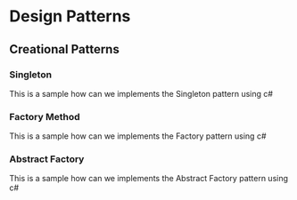 # Design Patterns
## Creational Patterns
### Singleton
This is a sample how can we implements the Singleton pattern using c#

### Factory Method
This is a sample how can we implements the Factory pattern using c#

### Abstract Factory
This is a sample how can we implements the Abstract Factory pattern using c#
